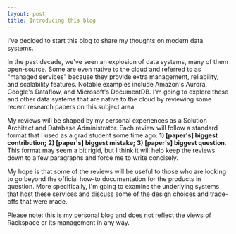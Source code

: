```yaml
---
layout: post
title: Introducing this blog
---
```


I've decided to start this blog to share my thoughts on modern data systems. 

<!--more-->

In the past decade, we've seen an explosion of data systems, many of them open-source. Some are even native to the cloud and referred to as "managed services" because they provide extra management, reliability, and scalability features. Notable examples include Amazon's Aurora, Google's Dataflow, and Microsoft's DocumentDB. I'm going to explore these and other data systems that are native to the cloud by reviewing some recent research papers on this subject area. 

My reviews will be shaped by my personal experiences as a Solution Architect and Database Administrator. Each review will follow a standard format that I used as a grad student some time ago: **1) [paper's] biggest contribution;** **2) [paper's] biggest mistake;** **3) [paper's] biggest question**. This format may seem a bit rigid, but I think it will help keep the reviews down to a few paragraphs and force me to write concisely. 

My hope is that some of the reviews will be useful to those who are looking to go beyond the official how-to documentation for the products in question. More specifically, I'm going to examine the underlying systems that host these services and discuss some of the design choices and trade-offs that were made. 

Please note: this is my personal blog and does not reflect the views of Rackspace or its management in any way.